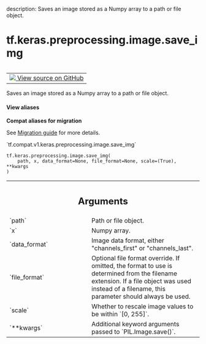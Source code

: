 description: Saves an image stored as a Numpy array to a path or file object.

<div itemscope itemtype="http://developers.google.com/ReferenceObject">
<meta itemprop="name" content="tf.keras.preprocessing.image.save_img" />
<meta itemprop="path" content="Stable" />
</div>

# tf.keras.preprocessing.image.save_img

<!-- Insert buttons and diff -->

<table class="tfo-notebook-buttons tfo-api nocontent" align="left">
<td>
  <a target="_blank" href="https://github.com/tensorflow/tensorflow/blob/r2.4/tensorflow/python/keras/preprocessing/image.py#L235-L262">
    <img src="https://www.tensorflow.org/images/GitHub-Mark-32px.png" />
    View source on GitHub
  </a>
</td>
</table>



Saves an image stored as a Numpy array to a path or file object.

<section class="expandable">
  <h4 class="showalways">View aliases</h4>
  <p>
<b>Compat aliases for migration</b>
<p>See
<a href="https://www.tensorflow.org/guide/migrate">Migration guide</a> for
more details.</p>
<p>`tf.compat.v1.keras.preprocessing.image.save_img`</p>
</p>
</section>

<pre class="devsite-click-to-copy prettyprint lang-py tfo-signature-link">
<code>tf.keras.preprocessing.image.save_img(
    path, x, data_format=None, file_format=None, scale=(True), **kwargs
)
</code></pre>



<!-- Placeholder for "Used in" -->


<!-- Tabular view -->
 <table class="responsive fixed orange">
<colgroup><col width="214px"><col></colgroup>
<tr><th colspan="2"><h2 class="add-link">Arguments</h2></th></tr>

<tr>
<td>
`path`
</td>
<td>
Path or file object.
</td>
</tr><tr>
<td>
`x`
</td>
<td>
Numpy array.
</td>
</tr><tr>
<td>
`data_format`
</td>
<td>
Image data format,
either "channels_first" or "channels_last".
</td>
</tr><tr>
<td>
`file_format`
</td>
<td>
Optional file format override. If omitted, the
format to use is determined from the filename extension.
If a file object was used instead of a filename, this
parameter should always be used.
</td>
</tr><tr>
<td>
`scale`
</td>
<td>
Whether to rescale image values to be within `[0, 255]`.
</td>
</tr><tr>
<td>
`**kwargs`
</td>
<td>
Additional keyword arguments passed to `PIL.Image.save()`.
</td>
</tr>
</table>

